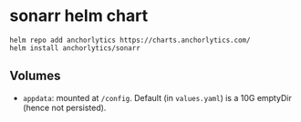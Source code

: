 <!-- app-name: sonarr -->
# sonarr helm chart

```console
helm repo add anchorlytics https://charts.anchorlytics.com/
helm install anchorlytics/sonarr
```

## Volumes
+ `appdata`: mounted at `/config`. Default (in `values.yaml`) is a 10G emptyDir (hence not persisted).
